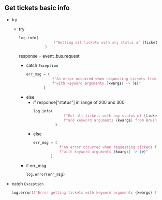 ## Get tickets basic info

* try
  * try
    ```python
    log.info(
                    f"Getting all tickets with any status of {ticket_statuses},with keyword arguments {kwargs}"
                )
    ```
    response = event_bus.request

    * catch `Exception`
        ```python
        err_msg = (
                    f"An error occurred when requesting tickets from Bruin API with any status of {ticket_statuses} "
                    f"with keyword arguments {kwargs} -> {e}"
                )
        ```
    * else
      * if response["status"] in range of 200 and 300
          ```python
          log.info(
                        f"Got all tickets with any status of {ticket_statuses}, with ticket _topic "
                        f"and keyword arguments {kwargs} from Bruin!"
                    )
          ```
      * else 
        ```python
        err_msg = (
                    f"An error occurred when requesting tickets from Bruin API with any status of {ticket_statuses} "
                    f"with keyword arguments {kwargs} -> {e}"
                )
        ```
    * if err_msg
        ```python
        log.error(err_msg)
        ```
* catch `Exception`
    ```python
    log.error(f"Error getting tickets with keyword arguments {kwargs} from Bruin: {e}")
    ```